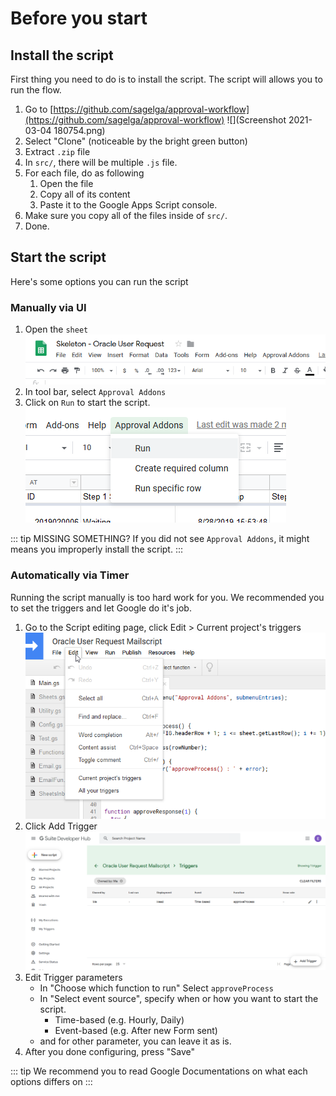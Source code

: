# Before you start
## Install the script
First thing you need to do is to install the script. The script will allows you to run the flow.
1. Go to [https://github.com/sagelga/approval-workflow](https://github.com/sagelga/approval-workflow)
    ![](Screenshot 2021-03-04 180754.png)
2. Select "Clone" (noticeable by the bright green button)
3. Extract `.zip` file
4. In `src/`, there will be multiple `.js` file.
5. For each file, do as following
    1. Open the file
    2. Copy all of its content
    3. Paste it to the Google Apps Script console.
6. Make sure you copy all of the files inside of `src/`.
7. Done.

## Start the script
Here's some options you can run the script

### Manually via UI
1. Open the `sheet`
![](docs/approval-workflow/docs/overall/src/firefox_rqrWTbHsaN.png)
2. In tool bar, select `Approval Addons`
3. Click on `Run` to start the script.
![](docs/approval-workflow/docs/overall/src/firefox_sNaRKZXHbL.png)

::: tip MISSING SOMETHING?
If you did not see `Approval Addons`, it might means you improperly install the script.
:::

### Automatically via Timer
Running the script manually is too hard work for you. We recommended you to set the triggers and let Google do it's job.
1. Go to the Script editing page, click Edit > Current project's triggers
    ![](docs/approval-workflow/docs/overall/src/script-edit.png)
2. Click Add Trigger
    ![](docs/approval-workflow/docs/overall/src/developer-hub-triggers.png)
3. Edit Trigger parameters
    - In "Choose which function to run" Select `approveProcess`
    - In "Select event source", specify when or how you want to start the script.
        - Time-based (e.g. Hourly, Daily)
        - Event-based (e.g. After new Form sent)
    - and for other parameter, you can leave it as is.
4. After you done configuring, press "Save"

::: tip
We recommend you to read Google Documentations on what each options differs on
:::
